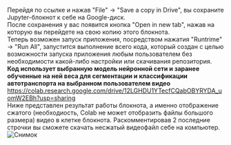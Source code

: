 Перейдя по ссылке и нажав "File" -> "Save a copy in Drive", вы сохраните Jupyter-блокнот к себе на Google-диск.<br>
После сохранения у вас появится кнопка "Open in new tab", нажав на которую вы перейдете на свою копию этого блокнота.<br>
Теперь возможен запуск приложения, посредством нажатия "Runtrime" -> "Run All", запустится выполнение всего кода, который создан с целью возможности запуска приложения любым пользователем без необходимости какой-либо настройки или скачивания репозитория.<br>
**Код использует выбранную модель нейронной сети и заранее обученные на ней веса для сегментации и классификации автотранспорта на выбранном пользователем видео**
https://colab.research.google.com/drive/12LGHDU1YTecfCQabOBYRYDA_uomW2EBh?usp=sharing
<br> Ниже представлен результат работы блокнота, а именно отображение сжатого (необходиость, Colab не может отобразить файлы большого размера) видео в клетке блокнота. Раскомментировав 2 последние строчки вы сможете скачать несжатый видеофайл себе на компьютер.
![Снимок](https://user-images.githubusercontent.com/46371199/84031369-fa7b2700-a9ae-11ea-841c-6201a50f150f.PNG)
